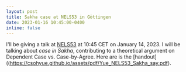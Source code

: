 ```yaml
---
layout: post
title: Sakha case at NELS53 in Göttingen
date: 2023-01-16 10:45:00-0400
inline: false
---
```


I'll be giving a talk at [NELS53](https://virtual.oxfordabstracts.com/#/event/public/3045/program) at 10:45 CET on January 14, 2023.
I will be talking about *case in Sakha*, contributing to a theoretical argument on Dependent Case vs. Case-by-Agree.
Here are is the [handout]((https://csohyue.github.io/assets/pdf/Yue_NELS53_Sakha_say.pdf).

